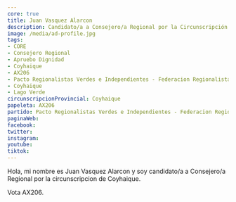 ```yaml
---
core: true
title: Juan Vasquez Alarcon
description: Candidato/a a Consejero/a Regional por la Circunscripción de Coyhaique
image: /media/ad-profile.jpg
tags:
- CORE
- Consejero Regional
- Apruebo Dignidad
- Coyhaique
- AX206
- Pacto Regionalistas Verdes e Independientes - Federacion Regionalista Verde Social - Independientes
- Coyhaique
- Lago Verde
circunscripcionProvincial: Coyhaique
papeleta: AX206
partido: Pacto Regionalistas Verdes e Independientes - Federacion Regionalista Verde Social - Independientes
paginaWeb:
facebook:
twitter:
instagram:
youtube:
tiktok:
---
```

Hola, mi nombre es Juan Vasquez Alarcon y soy candidato/a a Consejero/a Regional por la circunscripcion de Coyhaique.

Vota AX206.